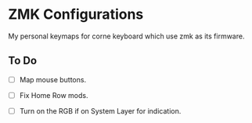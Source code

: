 # ZMK Configurations
My personal keymaps for corne keyboard which use zmk as its firmware.


## To Do
- [ ] Map mouse buttons.
- [ ] Fix Home Row mods.
- [ ] Turn on the RGB if on System Layer for indication.

